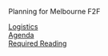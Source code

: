 Planning for Melbourne F2F

[Logistics](https://github.com/w3ctag/meetings/blob/gh-pages/2016/01-mel/logistics.md)  
[Agenda](https://github.com/w3ctag/meetings/blob/gh-pages/2016/01-mel/agenda.md)  
[Required Reading](https://github.com/w3ctag/meetings/blob/gh-pages/2016/01-mel/reading.md)
